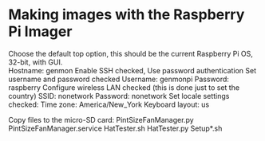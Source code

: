# Making images with the Raspberry Pi Imager
Choose the default top option, this should be the current Raspberry Pi OS, 32-bit, with GUI. \
Hostname: genmon
Enable SSH checked, Use password authentication
Set username and password checked
Username: genmonpi
Password: raspberry
Configure wireless LAN checked (this is done just to set the country)
SSID: nonetwork
Password: nonetwork
Set locale settings checked: 
Time zone: America/New_York
Keyboard layout: us

Copy files to the micro-SD card:
	PintSizeFanManager.py
	PintSizeFanManager.service
	HatTester.sh
	HatTester.py
	Setup*.sh

